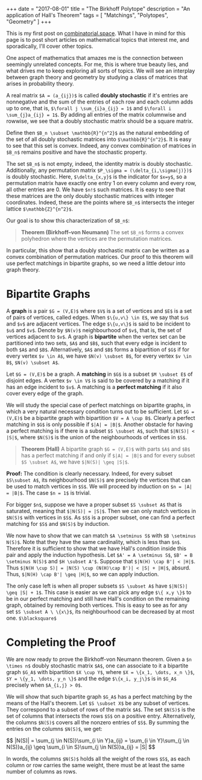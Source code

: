 +++
date = "2017-08-01"
title = "The Birkhoff Polytope"
description = "An application of Hall's Theorem"
tags = [
"Matchings",
"Polytopes",
"Geometry"
]
+++

This is my first post on [combinatorial.space](http://combinatorial.space). What I have in mind for this page is to post short articles on mathematical topics that interest me, and sporadically, I'll cover other topics.

One aspect of mathematics that amazes me is the connection between seemingly unrelated concepts. For me, this is where true beauty lies, and what drives me to keep exploring all sorts of topics. We will see an interplay between graph theory and geometry by studying a class of matrices that arises in probability theory.

A real matrix `$A = (a_{ij})$` is called __doubly stochastic__ if it's entries are nonnegative and the sum of the entries of each row and each column adds up to one, that is, `$\forall j \sum_{i}a_{ij} = 1$` and `$\forall i \sum_{j}a_{ij} = 1$`. By adding all entries of the matrix columnwise and rowwise, we see that a doubly stochastic matrix should be a square matrix.

Define then `$B_n \subset \mathbb{R}^{n^2}$` as the natural embedding of the set of all doubly stochastic matrices into `$\mathbb{R}^{n^2}$`. It is easy to see that this set is convex. Indeed, any convex combination of matrices in `$B_n$` remains positive and have the stochastic property.

The set `$B_n$` is not empty, indeed, the identity matrix is doubly stochastic. Additionally, any permutation matrix `$P_\sigma = (\delta_{i,\sigma(j)})$` is doubly stochastic. Here, `$\delta_{x,y}$` is the indicator for `$x=y$`, so a permutation matrix have exactly one entry 1 on every column and every row, all other entries are 0. We have `$n!$` such matrices. It is easy to see that these matrices are the only doubly stochastic matrices with integer coordinates.
Indeed, these are the points where `$B_n$` intersects the integer lattice `$\mathbb{Z}^{n^2}$`.

Our goal is to show this characterization of `$B_n$`:

> __Theorem (Birkhoff–von Neumann)__
> The set `$B_n$` forms a convex polyhedron where the vertices are the permutation matrices.

In particular, this show that a doubly stochastic matrix can be written as a convex combination of permutation matrices. Our proof to this theorem will use perfect matchings in bipartite graphs, so we need a little detour into graph theory.

# Bipartite Graphs

A __graph__ is a pair `$G = (V,E)$` where `$V$` is a set of vertices and `$E$` is a set of pairs of vertices, called edges. When `$\{u,v\} \in E$`, we say that `$u$` and `$v$` are adjacent vertices. The edge `$\{u,v\}$` is said to be incident to `$u$` and `$v$`. Denote by `$N(v)$` neighbourhood of `$v$`, that is, the set of vertices adjacent to `$v$`. A graph is __bipartite__ when the vertex set can be partitioned into two sets, `$A$` and `$B$`, such that every edge is incident to both `$A$` and `$B$`. Alternatively, `$A$` and `$B$` forms a bipartition of `$G$` if for every vertex `$v \in A$`, we have `$N(v) \subset B$`, for every vertex `$v \in B$`, `$N(v) \subset A$`.

Let `$G = (V,E)$` be a graph. A __matching__ in `$G$` is a subset `$M \subset E$` of disjoint edges. A vertex `$v \in V$` is said to be covered by a matching if it has an edge incident to `$v$`. A matching is a __perfect matching__ if it also cover every edge of the graph.

We will study the special case of perfect matchings on bipartite graphs, in which a very natural necessary condition turns out to be sufficient. Let `$G = (V,E)$` be a bipartite graph with bipartition `$V = A \cup B$`. Clearly a perfect matching in `$G$` is only possible if `$|A| = |B|$`. Another obstacle for having a perfect matching is if there is a subset `$S \subset A$`, such that `$|N(S)| < |S|$`, where `$N(S)$` is the union of the neighbourhoods of vertices in `$S$`.

> **Theorem (Hall)**
> A bipartite graph `$G = (V,E)$` with parts `$A$` and `$B$` has a perfect matching if and only if `$|A| = |B|$` and for every subset `$S \subset A$`, we  have `$|N(S)| \geq |S|$`.

**Proof:**
The condition is clearly necessary. Indeed, for every subset `$S\subset A$`, its neighbourhood `$N(S)$` are precisely the vertices that can be used to match vertices in `$S$`. We will proceed by induction on `$n = |A| = |B|$`. The case `$n = 1$` is trivial.

For bigger `$n$`, suppose we have a proper subset `$S \subset A$` that is saturated, meaning that `$|N(S)| = |S|$`. Then we can only match vertices in `$N(S)$` with vertices in `$S$`. As `$S$` is a proper subset, one can find a perfect matching for `$S$` and `$N(S)$` by induction.

We now have to show that we can match `$A \setminus S$` with `$B \setminus N(S)$`. Note that they have the same cardinality, which is less than `$n$`. Therefore it is sufficient to show that we have Hall's condition inside this pair and apply the induction hypothesis. Let `$A' = A \setminus S$`, `$B' = B \setminus N(S)$` and `$H \subset A'$`. Suppose that `$|N(H) \cap B'| < |H|$`. Thus `$|N(H \cup S)| = |N(S) \cup (N(H)\cap B')| < |S| + |H|$`, absurd. Thus, `$|N(H) \cap B'| \geq |H|$`, so we can apply induction.

The only case left is when all proper subsets `$S \subset A$` have `$|N(S)| \geq |S| + 1$`. This case is easier as we can pick any edge `$\{ x,y \}$` to be in our perfect matching and still have Hall's condition on the remaining graph, obtained by removing both vertices. This is easy to see as for any set `$S \subset A \ \{x\}$`, its neighbourhood can be decreased by at most one.
`$\blacksquare$`

# Completing the Proof

We are now ready to prove the Birkhoff-von Neumann theorem. Given a `$n \times n$` doubly stochastic matrix `$A$`, one can associate to it a bipartite graph `$G_A$` with bipartition `$X \cup Y$`, where `$X = \{x_1, \dots, x_n \}$`, `$Y = \{y_1, \dots, y_n \}$` and the edge `$\{x_i, y_j\}$` is in `$G_A$` precisely when `$A_{i,j} > 0$`.

We will show that such bipartite graph `$G_A$` has a perfect matching by the means of the Hall's theorem. Let `$S \subset X$` be any subset of vertices. They correspond to a subset of rows of the matrix `$A$`. The set `$N(S)$` is the set of columns that intersects the rows `$S$` on a positive entry. Alternatively, the columns `$N(S)$` covers all the nonzero entries of `$S$`.
By summing the entries on the columns `$N(S)$`, we get:

<div> $$ |N(S)| = \sum_{j \in N(S)}\sum_{i \in Y}a_{ij}  = \sum_{i \in Y}\sum_{j \in N(S)}a_{ij}  \geq \sum_{i \in S}\sum_{j \in N(S)}a_{ij} = |S| $$ </div>

In words, the columns `$N(S)$` holds all the weight of the rows `$S$`, as each column or row carries the same weight, there must be at least the same number of columns as rows.
